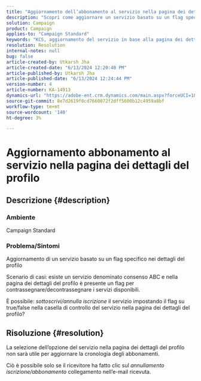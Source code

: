 ```yaml
---
title: "Aggiornamento dell’abbonamento al servizio nella pagina dei dettagli del profilo"
description: "Scopri come aggiornare un servizio basato su un flag specifico in Dettagli profilo in Adobe Campaign Standard."
solution: Campaign
product: Campaign
applies-to: "Campaign Standard"
keywords: "KCS, aggiornamento del servizio in base alla pagina dei dettagli del profilo"
resolution: Resolution
internal-notes: null
bug: false
article-created-by: Utkarsh Jha
article-created-date: "6/13/2024 12:20:40 PM"
article-published-by: Utkarsh Jha
article-published-date: "6/13/2024 12:24:44 PM"
version-number: 4
article-number: KA-14913
dynamics-url: "https://adobe-ent.crm.dynamics.com/main.aspx?forceUCI=1&pagetype=entityrecord&etn=knowledgearticle&id=0be7f855-7f29-ef11-840a-00224808decd"
source-git-commit: 8e7d2619f0cd7660072f2dff5600b12c4959a8bf
workflow-type: tm+mt
source-wordcount: '140'
ht-degree: 3%

---
```


# Aggiornamento abbonamento al servizio nella pagina dei dettagli del profilo

## Descrizione {#description}


### Ambiente

Campaign Standard

### Problema/Sintomi

Aggiornamento di un servizio basato su un flag specifico nei dettagli del profilo



Scenario di casi: esiste un servizio denominato consenso ABC e nella pagina dei dettagli del profilo è presente un flag per contrassegnare/decontrassegnare i servizi disponibili.

È possibile: *sottoscrivi/annulla iscrizione* il servizio impostando il flag su true/false nella casella di controllo del servizio nella pagina dei dettagli del profilo?
















## Risoluzione {#resolution}


La selezione dell’opzione del servizio nella pagina dei dettagli del profilo non sarà utile per aggiornare la cronologia degli abbonamenti.

Ciò è possibile solo se il ricevitore ha fatto clic sul *annullamento iscrizione/abbonamento* collegamento nell’e-mail ricevuta.
